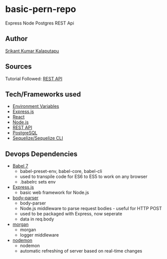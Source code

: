 # basic-pern-repo
Express Node Postgres REST Api

## Author
[Srikant Kumar Kalaputapu](https://github.com/KSriki)

## Sources
Tutorial Followed: 
[REST API](https://www.alibabacloud.com/blog/building-a-restful-api-with-express-postgresql-and-node-using-es6_594137)

## Tech/Frameworks used

- [Environment Variables](https://www.npmjs.com/package/dotenv)
- [Express.js](https://expressjs.com/)
- [React](https://reactjs.org/)
- [Node.js](https://nodejs.org/en/)
- [REST API](https://restfulapi.net/)
- [PostgreSQL](https://www.postgresql.org/)
- [Sequelize/Sequelize CLI](https://sequelize.org/)

## Devops Dependencies

- [Babel 7](https://babeljs.io/)
    - babel-preset-env, babel-core, babel-cli
    - used to transpile code for ES6 to ES5 to work on any browser
    - .babelrc sets env
- [Express.js](https://expressjs.com/)
    - basic web framework for Node.js
- [body-parser](https://www.npmjs.com/package/body-parser)
    - body-parser
    - Node.js middleware to parse request bodies - useful for HTTP POST
    - used to be packaged with Express, now seperate
    - data in req.body
- [morgan](https://www.npmjs.com/package/morgan)
    - morgan
    - logger middleware
- [nodemon](https://nodemon.io/)
    - nodemon
    - automatic refreshing of server based on real-time changes
